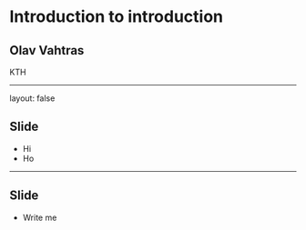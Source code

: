 # Introduction to introduction

## Olav Vahtras

KTH

---

layout: false

## Slide

- Hi
- Ho

---

## Slide

- Write me

